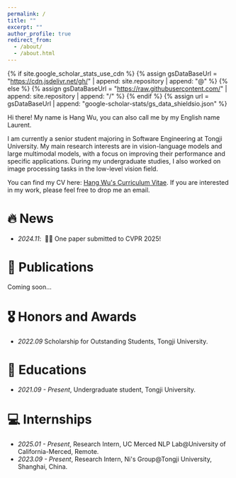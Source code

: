 ```yaml
---
permalink: /
title: ""
excerpt: ""
author_profile: true
redirect_from: 
  - /about/
  - /about.html
---
```


{% if site.google_scholar_stats_use_cdn %}
{% assign gsDataBaseUrl = "https://cdn.jsdelivr.net/gh/" | append: site.repository | append: "@" %}
{% else %}
{% assign gsDataBaseUrl = "https://raw.githubusercontent.com/" | append: site.repository | append: "/" %}
{% endif %}
{% assign url = gsDataBaseUrl | append: "google-scholar-stats/gs_data_shieldsio.json" %}

<span class='anchor' id='about-me'></span>
Hi there! My name is Hang Wu, you can also call me by my English name Laurent.

I am currently a senior student majoring in Software Engineering at Tongji University. My main research interests are in vision-language models and large multimodal models, with a focus on improving their performance and specific applications. During my undergraduate studies, I also worked on image processing tasks in the low-level vision field.

You can find my CV here: [Hang Wu's Curriculum Vitae](https://drive.google.com/file/d/1tjqro_JbiiftOFt2t6EiVHtf3ulZTjbL/view?usp=drive_link). If you are interested in my work, please feel free to drop me an email.


# 🔥 News
- *2024.11*: &nbsp;🎉🎉 One paper submitted to CVPR 2025!

# 📝 Publications 
Coming soon...

<!-- <div class='paper-box'><div class='paper-box-image'><div><div class="badge">CVPR 2016</div><img src='images/500x300.png' alt="sym" width="100%"></div></div>
<div class='paper-box-text' markdown="1">

[Deep Residual Learning for Image Recognition](https://openaccess.thecvf.com/content_cvpr_2016/papers/He_Deep_Residual_Learning_CVPR_2016_paper.pdf)

**Kaiming He**, Xiangyu Zhang, Shaoqing Ren, Jian Sun -->

<!-- [**Project**](https://scholar.google.com/citations?view_op=view_citation&hl=zh-CN&user=DhtAFkwAAAAJ&citation_for_view=DhtAFkwAAAAJ:ALROH1vI_8AC) <strong><span class='show_paper_citations' data='DhtAFkwAAAAJ:ALROH1vI_8AC'></span></strong>
- Lorem ipsum dolor sit amet, consectetur adipiscing elit. Vivamus ornare aliquet ipsum, ac tempus justo dapibus sit amet. 
</div>
</div>

- [Lorem ipsum dolor sit amet, consectetur adipiscing elit. Vivamus ornare aliquet ipsum, ac tempus justo dapibus sit amet](https://github.com), A, B, C, **CVPR 2020** -->

# 🎖 Honors and Awards
- *2022.09* Scholarship for Outstanding Students, Tongji University.

# 📖 Educations
- *2021.09 - Present*,  Undergraduate student, Tongji University.

<!-- 
# 💬 Invited Talks
- *2021.06*, Lorem ipsum dolor sit amet, consectetur adipiscing elit. Vivamus ornare aliquet ipsum, ac tempus justo dapibus sit amet. 
- *2021.03*, Lorem ipsum dolor sit amet, consectetur adipiscing elit. Vivamus ornare aliquet ipsum, ac tempus justo dapibus sit amet.  \| [\[video\]](https://github.com/) -->

# 💻 Internships
- *2025.01 - Present*, Research Intern, UC Merced NLP Lab@University of California-Merced, Remote.
- *2023.09 - Present*, Research Intern, Ni's Group@Tongji University, Shanghai, China.